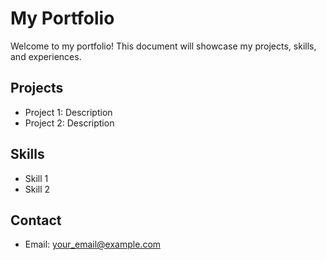 # My Portfolio

Welcome to my portfolio! This document will showcase my projects, skills, and experiences.

## Projects
- Project 1: Description
- Project 2: Description

## Skills
- Skill 1
- Skill 2

## Contact
- Email: your_email@example.com
